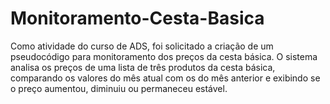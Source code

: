 # Monitoramento-Cesta-Basica
Como atividade do curso de ADS, foi solicitado a criação de um pseudocódigo para monitoramento dos preços da cesta básica. O sistema analisa os preços de uma lista de três produtos da cesta básica, comparando os valores do mês atual com os do mês anterior e exibindo se o preço aumentou, diminuiu ou permaneceu estável.
